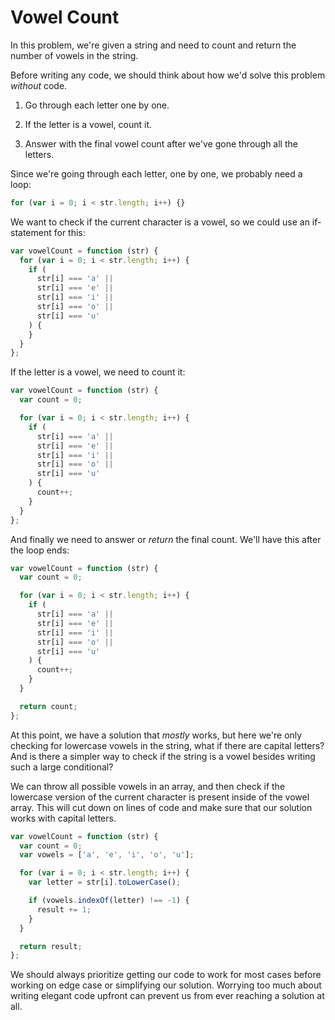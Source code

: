 # Vowel Count

In this problem, we're given a string and need to count and return the number of vowels in the string.

Before writing any code, we should think about how we'd solve this problem _without_ code.

1. Go through each letter one by one.

2. If the letter is a vowel, count it.

3. Answer with the final vowel count after we've gone through all the letters.

Since we're going through each letter, one by one, we probably need a loop:

```js
for (var i = 0; i < str.length; i++) {}
```

We want to check if the current character is a vowel, so we could use an if-statement for this:

```js
var vowelCount = function (str) {
  for (var i = 0; i < str.length; i++) {
    if (
      str[i] === 'a' ||
      str[i] === 'e' ||
      str[i] === 'i' ||
      str[i] === 'o' ||
      str[i] === 'u'
    ) {
    }
  }
};
```

If the letter is a vowel, we need to count it:

```js
var vowelCount = function (str) {
  var count = 0;

  for (var i = 0; i < str.length; i++) {
    if (
      str[i] === 'a' ||
      str[i] === 'e' ||
      str[i] === 'i' ||
      str[i] === 'o' ||
      str[i] === 'u'
    ) {
      count++;
    }
  }
};
```

And finally we need to answer or _return_ the final count. We'll have this after the loop ends:

```js
var vowelCount = function (str) {
  var count = 0;

  for (var i = 0; i < str.length; i++) {
    if (
      str[i] === 'a' ||
      str[i] === 'e' ||
      str[i] === 'i' ||
      str[i] === 'o' ||
      str[i] === 'u'
    ) {
      count++;
    }
  }

  return count;
};
```

At this point, we have a solution that _mostly_ works, but here we're only checking for lowercase vowels in the string, what if there are capital letters? And is there a simpler way to check if the string is a vowel besides writing such a large conditional?

We can throw all possible vowels in an array, and then check if the lowercase version of the current character is present inside of the vowel array. This will cut down on lines of code and make sure that our solution works with capital letters.

```js
var vowelCount = function (str) {
  var count = 0;
  var vowels = ['a', 'e', 'i', 'o', 'u'];

  for (var i = 0; i < str.length; i++) {
    var letter = str[i].toLowerCase();

    if (vowels.indexOf(letter) !== -1) {
      result += 1;
    }
  }

  return result;
};
```

We should always prioritize getting our code to work for most cases before working on edge case or simplifying our solution. Worrying too much about writing elegant code upfront can prevent us from ever reaching a solution at all.
